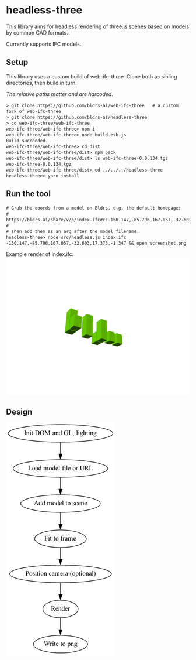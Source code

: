 # headless-three
This library aims for headless rendering of three.js scenes based on models by common CAD formats.

Currently supports IFC models.

## Setup
This library uses a custom build of web-ifc-three.  Clone both as sibling directories, then build in turn.

*The relative paths matter and are harcoded*.
```
> git clone https://github.com/bldrs-ai/web-ifc-three   # a custom fork of web-ifc-three
> git clone https://github.com/bldrs-ai/headless-three
> cd web-ifc-three/web-ifc-three
web-ifc-three/web-ifc-three> npm i
web-ifc-three/web-ifc-three> node build.esb.js
Build succeeded.
web-ifc-three/web-ifc-three> cd dist
web-ifc-three/web-ifc-three/dist> npm pack
web-ifc-three/web-ifc-three/dist> ls web-ifc-three-0.0.134.tgz
web-ifc-three-0.0.134.tgz
web-ifc-three/web-ifc-three/dist> cd ../../../headless-three
headless-three> yarn install
```

## Run the tool
```
# Grab the coords from a model on Bldrs, e.g. the default homepage:
#   https://bldrs.ai/share/v/p/index.ifc#c:-150.147,-85.796,167.057,-32.603,17.373,-1.347
#
# Then add them as an arg after the model filename:
headless-three> node src/headless.js index.ifc -150.147,-85.796,167.057,-32.603,17.373,-1.347 && open screenshot.png
```

Example render of index.ifc:
![index.ifc rendered to screenshot.png](https://github.com/bldrs-ai/headless-three/blob/main/screenshot.png)


## Design

![dataflow](https://github.com/bldrs-ai/headless-three/blob/main/flow.png)
